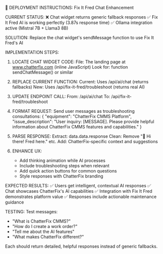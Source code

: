 
🚀 DEPLOYMENT INSTRUCTIONS: Fix It Fred Chat Enhancement

CURRENT STATUS:
❌ Chat widget returns generic fallback responses
✅ Fix It Fred AI is working perfectly (3.87s response time)
✅ Ollama integration active (Mistral 7B + Llama3 8B)

SOLUTION:
Replace the chat widget's sendMessage function to use Fix It Fred's AI

IMPLEMENTATION STEPS:

1. LOCATE CHAT WIDGET CODE:
   File: The landing page at www.chatterfix.com (inline JavaScript)
   Look for: function sendChatMessage() or similar

2. REPLACE CURRENT FUNCTION:
   Current: Uses /api/ai/chat (returns fallbacks)
   New: Uses /api/fix-it-fred/troubleshoot (returns real AI)

3. UPDATE ENDPOINT CALL:
   From: /api/ai/chat
   To: /api/fix-it-fred/troubleshoot
   
4. FORMAT REQUEST:
   Send user messages as troubleshooting consultations:
   {
     "equipment": "ChatterFix CMMS Platform",
     "issue_description": "User inquiry: [MESSAGE]. Please provide helpful information about ChatterFix CMMS features and capabilities."
   }

5. PARSE RESPONSE:
   Extract: data.data.response
   Clean: Remove "🔧 Hi there! Fred here." etc.
   Add: ChatterFix-specific context and suggestions

6. ENHANCE UX:
   - Add thinking animation while AI processes
   - Include troubleshooting steps when relevant
   - Add quick action buttons for common questions
   - Style responses with ChatterFix branding

EXPECTED RESULTS:
✅ Users get intelligent, contextual AI responses
✅ Chat showcases ChatterFix's AI capabilities
✅ Integration with Fix It Fred demonstrates platform value
✅ Responses include actionable maintenance guidance

TESTING:
Test messages:
- "What is ChatterFix CMMS?"
- "How do I create a work order?"
- "Tell me about the AI features"
- "What makes ChatterFix different?"

Each should return detailed, helpful responses instead of generic fallbacks.
